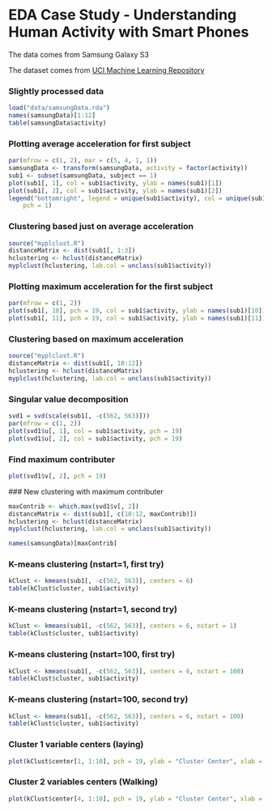 # EDA Case Study - Understanding Human Activity with Smart Phones

The data comes from Samsung Galaxy S3

The dataset comes from [UCI Machine Learning Repository](http://archive.ics.uci.edu/ml/datasets/Human+Activity+Recognition+Using+Smartphones)

### Slightly processed data

```R
load("data/samsungData.rda")
names(samsungData)[1:12]
table(samsungData$activity)
```

### Plotting average acceleration for first subject

```R
par(mfrow = c(1, 2), mar = c(5, 4, 1, 1))
samsungData <- transform(samsungData, activity = factor(activity))
sub1 <- subset(samsungData, subject == 1)
plot(sub1[, 1], col = sub1$activity, ylab = names(sub1)[1])
plot(sub1[, 2], col = sub1$activity, ylab = names(sub1)[2])
legend("bottomright", legend = unique(sub1$activity), col = unique(sub1$activity), 
    pch = 1)
```

### Clustering based just on average acceleration

```R
source("myplclust.R")
distanceMatrix <- dist(sub1[, 1:3])
hclustering <- hclust(distanceMatrix)
myplclust(hclustering, lab.col = unclass(sub1$activity))
```

### Plotting maximum acceleration for the first subject

```R
par(mfrow = c(1, 2))
plot(sub1[, 10], pch = 19, col = sub1$activity, ylab = names(sub1)[10])
plot(sub1[, 11], pch = 19, col = sub1$activity, ylab = names(sub1)[11])
```

### Clustering based on maximum acceleration

```R
source("myplclust.R")
distanceMatrix <- dist(sub1[, 10:12])
hclustering <- hclust(distanceMatrix)
myplclust(hclustering, lab.col = unclass(sub1$activity))
```

### Singular value decomposition

```R
svd1 = svd(scale(sub1[, -c(562, 563)]))
par(mfrow = c(1, 2))
plot(svd1$u[, 1], col = sub1$activity, pch = 19)
plot(svd1$u[, 2], col = sub1$activity, pch = 19)
```

### Find maximum contributer

```R
plot(svd1$v[, 2], pch = 19)
```

### New clustering with maximum contributer

```R
maxContrib <- which.max(svd1$v[, 2])
distanceMatrix <- dist(sub1[, c(10:12, maxContrib)])
hclustering <- hclust(distanceMatrix)
myplclust(hclustering, lab.col = unclass(sub1$activity))
```

```R
names(samsungData)[maxContrib]
```

### K-means clustering (nstart=1, first try)

```R
kClust <- kmeans(sub1[, -c(562, 563)], centers = 6)
table(kClust$cluster, sub1$activity)
```

### K-means clustering (nstart=1, second try)

```R
kClust <- kmeans(sub1[, -c(562, 563)], centers = 6, nstart = 1)
table(kClust$cluster, sub1$activity)
```

### K-means clustering (nstart=100, first try)

```R
kClust <- kmeans(sub1[, -c(562, 563)], centers = 6, nstart = 100)
table(kClust$cluster, sub1$activity)
```

### K-means clustering (nstart=100, second try)

```R
kClust <- kmeans(sub1[, -c(562, 563)], centers = 6, nstart = 100)
table(kClust$cluster, sub1$activity)
```

### Cluster 1 variable centers (laying)

```R
plot(kClust$center[1, 1:10], pch = 19, ylab = "Cluster Center", xlab = "")
```

### Cluster 2 variables centers (Walking)

```R
plot(kClust$center[4, 1:10], pch = 19, ylab = "Cluster Center", xlab = "")
```

